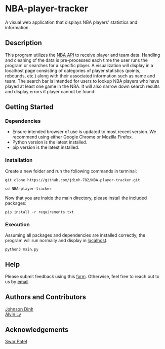 # NBA-player-tracker
A visual web application that displays NBA players' statistics and information.

## Description
This program utilizes the [NBA API](https://github.com/swar/nba_api) to receive player and team data. Handling and cleaning of the data is pre-processed each time the user runs the program or searches for a specific player. A visualization will display in a localhost page consisting of categories of player statistics (points, rebounds, etc.) along with their associated information such as name and team. The search bar is intended for users to lookup NBA players who have played at least one game in the NBA. It will also narrow down search results and display errors if player cannot be found. 

## Getting Started
### Dependencies
* Ensure intended browser of use is updated to most recent version. We recommend using either Google Chrome or Mozilla Firefox.
* Python version is the latest installed.
* pip version is the latest installed.

### Installation
Create a new folder and run the following commands in terminal:
``` 
git clone https://github.com/jdinh-782/NBA-player-tracker.git

cd NBA-player-tracker 
```

Now that you are inside the main directory, please install the included packages:
```
pip install -r requirements.txt
```

### Execution
Assuming all packages and dependencies are installed correctly, the program will run normally and display in [localhost](http://localhost:8000).
```
python3 main.py
```

## Help
Please submit feedback using this [form](https://docs.google.com/forms/d/e/1FAIpQLSfIuycEaVL72vk4nI769YCcoTHdk8jDoh93scR-ie0wnUaPFg/viewform?embedded=true). Otherwise, feel free to reach out to us by [email](jdinh782@gmail.com).

## Authors and Contributors
[Johnson Dinh](https://www.linkedin.com/in/johnson-dinh/) <br>
[Alvin Ly](https://www.linkedin.com/in/alvin-ly-0368491b4/)

## Acknowledgements
[Swar Patel](https://github.com/swar)
